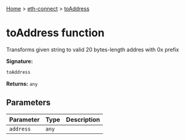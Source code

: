 [Home](./index) &gt; [eth-connect](./eth-connect.md) &gt; [toAddress](./eth-connect.toaddress.md)

# toAddress function

Transforms given string to valid 20 bytes-length addres with 0x prefix

**Signature:**
```javascript
toAddress
```
**Returns:** `any`

## Parameters

|  Parameter | Type | Description |
|  --- | --- | --- |
|  `address` | `any` |  |

